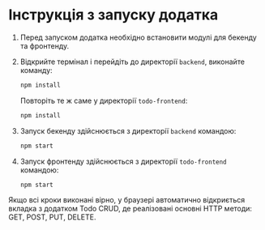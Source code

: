 # Інструкція з запуску додатка

1. Перед запуском додатка необхідно встановити модулі для бекенду та фронтенду.

2. Відкрийте термінал і перейдіть до директорії `backend`, виконайте команду:
   ```bash
   npm install
   ```
   Повторіть те ж саме у директорії `todo-frontend`:
   ```bash
   npm install
   ```

3. Запуск бекенду здійснюється з директорії `backend` командою:
   ```bash
   npm start
   ```

4. Запуск фронтенду здійснюється з директорії `todo-frontend` командою:
   ```bash
   npm start
   ```

Якщо всі кроки виконані вірно, у браузері автоматично відкриється вкладка з додатком Todo CRUD, де реалізовані основні HTTP методи: GET, POST, PUT, DELETE.